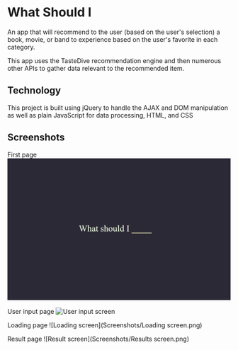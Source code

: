 # What Should I

An app that will recommend to the user (based on the user's selection) a book, movie, or band to experience based on the user's favorite in each category.

This app uses the TasteDive recommendation engine and then numerous other APIs to gather data relevant to the recommended item.

## Technology

This project is built using jQuery to handle the AJAX and DOM manipulation as well as plain JavaScript for data processing, HTML, and CSS

## Screenshots

First page
![Splash screen](Screenshots/Splash.png)

User input page
![User input screen](Screenshots/User_input.png)

Loading page
![Loading screen](Screenshots/Loading screen.png)

Result page
![Result screen](Screenshots/Results screen.png)
